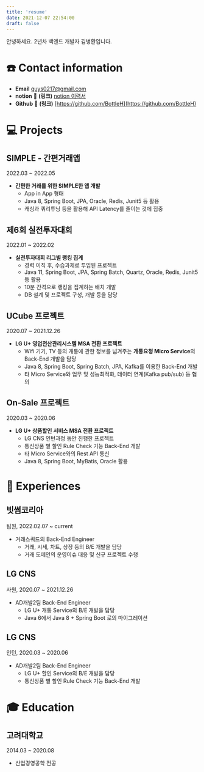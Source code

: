 ```yaml
---
title: 'resume'
date: 2021-12-07 22:54:00
draft: false
---
```

안녕하세요. 2년차 백엔드 개발자 김병환입니다.

# ☎️ Contact information

- **Email**    guys0217@gmail.com
- **notion** 🔗 **(링크)** [notion 이력서](https://bottleh.notion.site/Back-End-2698a693d3b64ef0ad715e310463a1b9)
- **Github**  🔗 **(링크)** [https://github.com/BottleH](https://github.com/BottleH)


# 💻  Projects

## SIMPLE - 간편거래앱

2022.03 ~ 2022.05

- **간편한 거래를 위한 SIMPLE한 앱 개발**
    - App in App 형태
    - Java 8, Spring Boot, JPA, Oracle, Redis, Junit5 등 활용
    - 캐싱과 쿼리튜닝 등을 활용해 API Latency를 줄이는 것에 집중

## 제6회 실전투자대회

2022.01 ~ 2022.02

- **실전투자대회 리그별 랭킹 집계**
    - 경력 이직 후, 수습과제로 투입된 프로젝트
    - Java 11, Spring Boot, JPA, Spring Batch, Quartz, Oracle, Redis, Junit5 등 활용
    - 10분 간격으로 랭킹을 집계하는 배치 개발
    - DB 설계 및 프로젝트 구성, 개발 등을 담당

## UCube 프로젝트

2020.07 ~ 2021.12.26

- **LG U+ 영업전산관리시스템 MSA 전환 프로젝트**
    - Wifi 기기, TV 등의 개통에 관한 정보를 넘겨주는 **개통요청 Micro Service**의 Back-End 개발을 담당
    - Java 8, Spring Boot, Spring Batch, JPA, Kafka를 이용한 Back-End 개발
    - 타 Micro Service와 업무 및 성능최적화, 데이터 연계(Kafka pub/sub) 등 협의

## **On-Sale 프로젝트**

2020.03 ~ 2020.06

- **LG U+ 상품할인 서비스 MSA 전환 프로젝트**
    - LG CNS 인턴과정 동안 진행한 프로젝트
    - 통신상품 별 할인 Rule Check 기능 Back-End 개발
    - 타 Micro Service와의 Rest API 통신
    - Java 8, Spring Boot, MyBatis, Oracle 활용

# 🎈  Experiences

## 빗썸코리아

팀원, 2022.02.07 ~ current

- 거래스쿼드의 Back-End Engineer
    - 거래, 시세, 차트, 상장 등의 B/E 개발을 담당
    - 거래 도메인의 운영이슈 대응 및 신규 프로젝트 수행

## LG CNS

사원, 2020.07 ~ 2021.12.26

- AD개발2팀 Back-End Engineer
    - LG U+ 개통 Service의 B/E 개발을 담당
    - Java 6에서 Java 8 + Spring Boot 로의 마이그레이션

## LG CNS

인턴, 2020.03 ~ 2020.06

- AD개발2팀 Back-End Engineer
    - LG U+ 할인 Service의 B/E 개발을 담당
    - 통신상품 별 할인 Rule Check 기능 Back-End 개발

# 🎓  Education

## 고려대학교

2014.03 ~ 2020.08

- 산업경영공학 전공